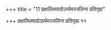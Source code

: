 +++
title = "11 प्रक्षालितपादोऽर्घ्यमञ्जलिना प्रतिगृह्य"

+++
प्रक्षालितपादोऽर्घ्यमञ्जलिना प्रतिगृह्य ११
